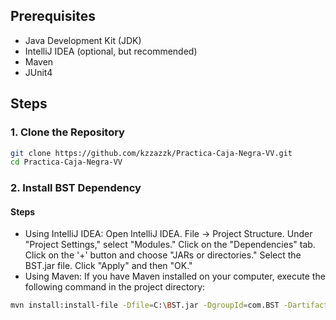 ## Prerequisites
- Java Development Kit (JDK)
- IntelliJ IDEA (optional, but recommended)
- Maven
- JUnit4

## Steps

### 1. Clone the Repository

```bash
git clone https://github.com/kzzazzk/Practica-Caja-Negra-VV.git
cd Practica-Caja-Negra-VV
```
### 2. Install BST Dependency
#### Steps
- Using IntelliJ IDEA:
  Open IntelliJ IDEA.
  File -> Project Structure.
  Under "Project Settings," select "Modules."
  Click on the "Dependencies" tab.
  Click on the '+' button and choose "JARs or directories."
  Select the BST.jar file.
  Click "Apply" and then "OK."
- Using Maven:
  If you have Maven installed on your computer, execute the following command in the project directory:
```bash
mvn install:install-file -Dfile=C:\BST.jar -DgroupId=com.BST -DartifactId=BST -Dversion=1.0 -Dpackaging=jar

